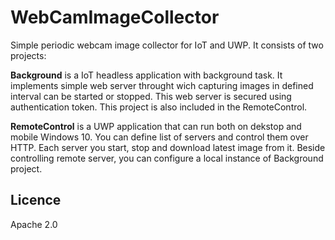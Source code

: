 # WebCamImageCollector
Simple periodic webcam image collector for IoT and UWP. It consists of two projects:

**Background** is a IoT headless application with background task. It implements simple web server throught wich capturing images in defined interval can be started or stopped. This web server is secured using authentication token. This project is also included in the RemoteControl.

**RemoteControl** is a UWP application that can run both on dekstop and mobile Windows 10. You can define list of servers and control them over HTTP. Each server you start, stop and download latest image from it. Beside controlling remote server, you can configure a local instance of Background project.

## Licence

Apache 2.0
